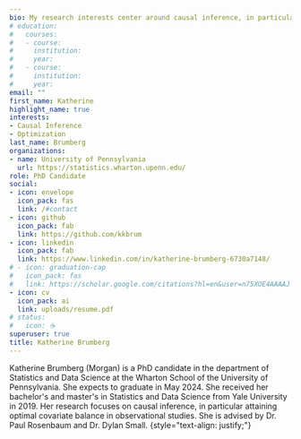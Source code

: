 ```yaml
---
bio: My research interests center around causal inference, in particular attaining optimal covariate balance in observational studies.
# education:
#   courses:
#   - course: 
#     institution: 
#     year: 
#   - course: 
#     institution: 
#     year: 
email: ""
first_name: Katherine
highlight_name: true
interests:
- Causal Inference
- Optimization
last_name: Brumberg
organizations:
- name: University of Pennsylvania
  url: https://statistics.wharton.upenn.edu/
role: PhD Candidate
social:
- icon: envelope
  icon_pack: fas
  link: /#contact
- icon: github
  icon_pack: fab
  link: https://github.com/kkbrum
- icon: linkedin
  icon_pack: fab
  link: https://www.linkedin.com/in/katherine-brumberg-6730a7148/
# - icon: graduation-cap
#   icon_pack: fas
#   link: https://scholar.google.com/citations?hl=en&user=n75XOE4AAAAJ
- icon: cv
  icon_pack: ai
  link: uploads/resume.pdf
# status:
#   icon: ☕️
superuser: true
title: Katherine Brumberg
---
```


Katherine Brumberg (Morgan) is a PhD candidate in the department of Statistics and Data Science at the Wharton School of the University of Pennsylvania. She expects to graduate in May 2024. She received her bachelor's and master's in Statistics and Data Science from Yale University in 2019. Her research focuses on causal inference, in particular attaining optimal covariate balance in observational studies. She is advised by Dr. Paul Rosenbaum and Dr. Dylan Small.
{style="text-align: justify;"}
